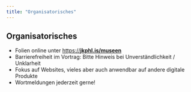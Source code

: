 ```yaml
---
title: "Organisatorisches"
---
```

## Organisatorisches

- Folien online unter <a href="https://jkphl.is/slides/museen/a11y" target="_top" rel="noopener">https://<strong>jkphl.is/museen</strong></a>
- Barrierefreiheit im Vortrag: Bitte Hinweis bei Unverständlichkeit / Unklarheit
- Fokus auf Websites, vieles aber auch anwendbar auf andere digitale Produkte
- Wortmeldungen jederzeit gerne!
